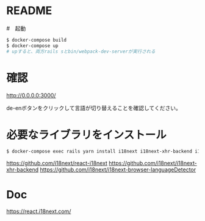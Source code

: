 # README

#　起動
```sh
$ docker-compose build
$ docker-compose up
# upすると、両方rails sとbin/webpack-dev-serverが実行される
```
# 確認

http://0.0.0.0:3000/

de-enボタンをクリックして言語が切り替えることを確認してください。

# 必要なライブラリをインストール

```sh
$ docker-compose exec rails yarn install i18next i18next-xhr-backend i18next-browser-languagedetector
```

https://github.com/i18next/react-i18next
https://github.com/i18next/i18next-xhr-backend
https://github.com/i18next/i18next-browser-languageDetector

# Doc
https://react.i18next.com/